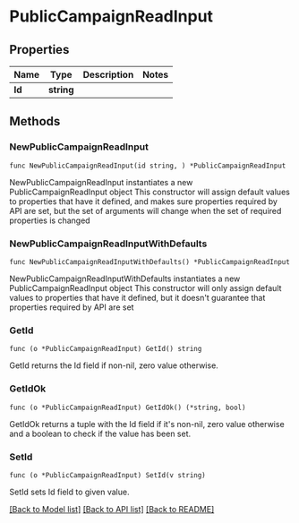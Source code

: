 # PublicCampaignReadInput

## Properties

Name | Type | Description | Notes
------------ | ------------- | ------------- | -------------
**Id** | **string** |  | 

## Methods

### NewPublicCampaignReadInput

`func NewPublicCampaignReadInput(id string, ) *PublicCampaignReadInput`

NewPublicCampaignReadInput instantiates a new PublicCampaignReadInput object
This constructor will assign default values to properties that have it defined,
and makes sure properties required by API are set, but the set of arguments
will change when the set of required properties is changed

### NewPublicCampaignReadInputWithDefaults

`func NewPublicCampaignReadInputWithDefaults() *PublicCampaignReadInput`

NewPublicCampaignReadInputWithDefaults instantiates a new PublicCampaignReadInput object
This constructor will only assign default values to properties that have it defined,
but it doesn't guarantee that properties required by API are set

### GetId

`func (o *PublicCampaignReadInput) GetId() string`

GetId returns the Id field if non-nil, zero value otherwise.

### GetIdOk

`func (o *PublicCampaignReadInput) GetIdOk() (*string, bool)`

GetIdOk returns a tuple with the Id field if it's non-nil, zero value otherwise
and a boolean to check if the value has been set.

### SetId

`func (o *PublicCampaignReadInput) SetId(v string)`

SetId sets Id field to given value.



[[Back to Model list]](../README.md#documentation-for-models) [[Back to API list]](../README.md#documentation-for-api-endpoints) [[Back to README]](../README.md)


